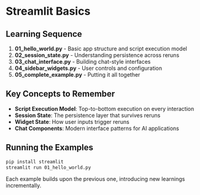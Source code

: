 # Streamlit Basics 

## Learning Sequence

1. **01_hello_world.py** - Basic app structure and script execution model
2. **02_session_state.py** - Understanding persistence across reruns
3. **03_chat_interface.py** - Building chat-style interfaces
4. **04_sidebar_widgets.py** - User controls and configuration
5. **05_complete_example.py** - Putting it all together

## Key Concepts to Remember

- **Script Execution Model**: Top-to-bottom execution on every interaction
- **Session State**: The persistence layer that survives reruns
- **Widget State**: How user inputs trigger reruns
- **Chat Components**: Modern interface patterns for AI applications

## Running the Examples

```bash
pip install streamlit
streamlit run 01_hello_world.py
```

Each example builds upon the previous one, introducing new learnings incrementally.
